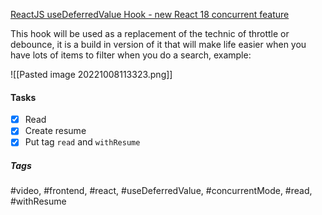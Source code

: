 [ReactJS useDeferredValue Hook - new React 18 concurrent feature](https://www.youtube.com/watch?v=AZkMRYr_0C0&ab_channel=BasaratCodes)

This hook will be used as a replacement of the technic of throttle or debounce, it is a build in version of it that will make life easier when you have lots of items to filter when you do a search, example:

![[Pasted image 20221008113323.png]]

#### Tasks
- [x] Read
- [x] Create resume
- [x] Put tag `read` and `withResume`

##### Tags
#video, #frontend, #react, #useDeferredValue, #concurrentMode, #read, #withResume 
